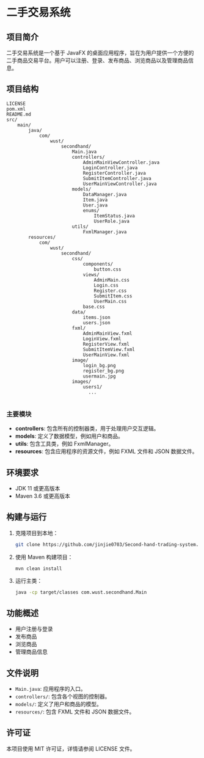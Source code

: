 # 二手交易系统

## 项目简介
二手交易系统是一个基于 JavaFX 的桌面应用程序，旨在为用户提供一个方便的二手商品交易平台。用户可以注册、登录、发布商品、浏览商品以及管理商品信息。

## 项目结构
```
LICENSE
pom.xml
README.md
src/
    main/
        java/
            com/
                wust/
                    secondhand/
                        Main.java
                        controllers/
                            AdminMainViewController.java
                            LoginController.java
                            RegisterController.java
                            SubmitItemController.java
                            UserMainViewController.java
                        models/
                            DataManager.java
                            Item.java
                            User.java
                            enums/
                                ItemStatus.java
                                UserRole.java
                        utils/
                            FxmlManager.java
        resources/
            com/
                wust/
                    secondhand/
                        css/
                            components/
                                button.css
                            views/
                                AdminMain.css
                                Login.css
                                Register.css
                                SubmitItem.css
                                UserMain.css
                            base.css
                        data/
                            items.json
                            users.json
                        fxml/
                            AdminMainView.fxml
                            LoginView.fxml
                            RegisterView.fxml
                            SubmitItemView.fxml
                            UserMainView.fxml
                        image/
                            login_bg.png
                            register_bg.png
                            usermain.jpg
                        images/
                            users1/
                              ...
                            
```

### 主要模块
- **controllers**: 包含所有的控制器类，用于处理用户交互逻辑。
- **models**: 定义了数据模型，例如用户和商品。
- **utils**: 包含工具类，例如 FxmlManager。
- **resources**: 包含应用程序的资源文件，例如 FXML 文件和 JSON 数据文件。

## 环境要求
- JDK 11 或更高版本
- Maven 3.6 或更高版本

## 构建与运行
1. 克隆项目到本地：
   ```bash
   git clone https://github.com/jinjie0703/Second-hand-trading-system.git
   ```
2. 使用 Maven 构建项目：
   ```bash
   mvn clean install
   ```
3. 运行主类：
   ```bash
   java -cp target/classes com.wust.secondhand.Main
   ```

## 功能概述
- 用户注册与登录
- 发布商品
- 浏览商品
- 管理商品信息

## 文件说明
- `Main.java`: 应用程序的入口。
- `controllers/`: 包含各个视图的控制器。
- `models/`: 定义了用户和商品的模型。
- `resources/`: 包含 FXML 文件和 JSON 数据文件。

## 许可证
本项目使用 MIT 许可证，详情请参阅 LICENSE 文件。
